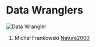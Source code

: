 # Data Wranglers

![Data Wrangler](https://raw.github.com/nosql/data-refine/master/images/data-wrangler.jpg?login=wbzyl&token=5c44029438833b54e5b7bc564ed0479c)

1. Michał Frankowski [Natura2000](https://github.com/mfrankowski/data-refine/blob/master/natura2000.md)
